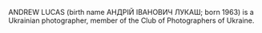 ANDREW LUCAS (birth name АНДРІЙ ІВАНОВИЧ ЛУКАШ; born 1963) is a Ukrainian photographer, member of the Club of Photographers of Ukraine.
